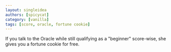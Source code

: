 ```yaml
---
layout: singleidea
authors: [spicycat]
category: [vanilla]
tags: [score, oracle, fortune cookie]
---
```

If you talk to the Oracle while still qualifying as a "beginner" score-wise, she
gives you a fortune cookie for free.
